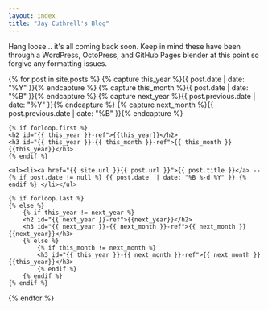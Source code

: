 ```yaml
---
layout: index
title: "Jay Cuthrell's Blog"
---
```


Hang loose... it's all coming back soon. Keep in mind these have been through a WordPress, OctoPress, and GitHub Pages blender at this point so forgive any formatting issues.

<div id="blog-archives">

{% for post in site.posts  %}
    {% capture this_year %}{{ post.date | date: "%Y" }}{% endcapture %}
    {% capture this_month %}{{ post.date | date: "%B" }}{% endcapture %}
    {% capture next_year %}{{ post.previous.date | date: "%Y" }}{% endcapture %}
    {% capture next_month %}{{ post.previous.date | date: "%B" }}{% endcapture %}

    {% if forloop.first %}
    <h2 id="{{ this_year }}-ref">{{this_year}}</h2>
    <h3 id="{{ this_year }}-{{ this_month }}-ref">{{ this_month }} {{this_year}}</h3>
    {% endif %}

    <ul><li><a href="{{ site.url }}{{ post.url }}">{{ post.title }}</a> -- {% if post.date != null %} {{ post.date  | date: "%B %-d %Y" }} {% endif %} </li></ul>

    {% if forloop.last %}
    {% else %}
        {% if this_year != next_year %}
        <h2 id="{{ next_year }}-ref">{{next_year}}</h2>
        <h3 id="{{ next_year }}-{{ next_month }}-ref">{{ next_month }} {{next_year}}</h3>
        {% else %}    
            {% if this_month != next_month %}
            <h3 id="{{ this_year }}-{{ next_month }}-ref">{{ next_month }} {{this_year}}</h3>
            {% endif %}
        {% endif %}
    {% endif %}
{% endfor %}

</div>
